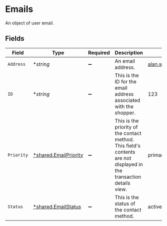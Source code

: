 # Emails

An object of user email.


## Fields

| Field                                                                                                                | Type                                                                                                                 | Required                                                                                                             | Description                                                                                                          | Example                                                                                                              |
| -------------------------------------------------------------------------------------------------------------------- | -------------------------------------------------------------------------------------------------------------------- | -------------------------------------------------------------------------------------------------------------------- | -------------------------------------------------------------------------------------------------------------------- | -------------------------------------------------------------------------------------------------------------------- |
| `Address`                                                                                                            | **string*                                                                                                            | :heavy_minus_sign:                                                                                                   | An email address.                                                                                                    | alan.watts@example.com                                                                                               |
| `ID`                                                                                                                 | **string*                                                                                                            | :heavy_minus_sign:                                                                                                   | This is the ID for the email address associated with the shopper.                                                    | 123                                                                                                                  |
| `Priority`                                                                                                           | [*shared.EmailPriority](../../models/shared/emailpriority.md)                                                        | :heavy_minus_sign:                                                                                                   | This is the priority of the contact method. This field's contents are not displayed in the transaction details view. | primary                                                                                                              |
| `Status`                                                                                                             | [*shared.EmailStatus](../../models/shared/emailstatus.md)                                                            | :heavy_minus_sign:                                                                                                   | This is the status of the contact method.                                                                            | active                                                                                                               |